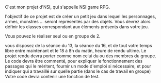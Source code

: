 C'est mon projet d'NSI, qui s'appelle NSI game RPG. 


l'objectif de ce projet est de créer un petit jeu dans lequel les personnages, armes, monstres ... seront représentés par des objets.
Vous devrez alors définir les classes correspondant aux éléments présents dans votre jeu.

Vous pouvez le réaliser seul ou en groupe de 2.

vous disposez de la séance du 13, la séance du 16, et de tout votre temps libre entre maintenant et le 18 à 8h du matin, heure de rendu ultime.
Le projet rendu devra porter comme nom celui du ou des membres du groupe.
Le code devra être commenté, pour expliquer le fonctionnement des passages qui le méritent, fournir un mode d'emploi si nécessaire, et pour indiquer qui a travaillé sur quelle partie (dans le cas de travail en groupe)
Votre code devra contenir une fonction de test. 
